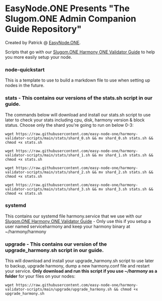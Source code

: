 # EasyNode.ONE Presents "The Slugom.ONE Admin Companion Guide Repository"
Created by Patrick @ [EasyNode.ONE](http://EasyNode.ONE "EasyNode.ONE").

Scripts that go with our [Slugom.ONE Harmony ONE Validator Guide](https://guides.slugomcrypto.com "Slugom.ONE Harmony ONE Validator Guide") to help you more easily setup your node.

### node-quickstart
This is a template to use to build a markdown file to use when setting up nodes in the future.

### stats - This contains our versions of the stats.sh script in our guide.
The commands below will download and install our stats.sh script to use later to check your stats including cpu, disk, harmony version & block status. 
Choose only the shard you're going to run on below 0-3:

`wget https://raw.githubusercontent.com/easy-node-one/harmony-validator-scripts/main/stats/shard_0.sh && mv shard_0.sh stats.sh && chmod +x stats.sh`

`wget https://raw.githubusercontent.com/easy-node-one/harmony-validator-scripts/main/stats/shard_1.sh && mv shard_1.sh stats.sh && chmod +x stats.sh`

`wget https://raw.githubusercontent.com/easy-node-one/harmony-validator-scripts/main/stats/shard_2.sh && mv shard_2.sh stats.sh && chmod +x stats.sh`

`wget https://raw.githubusercontent.com/easy-node-one/harmony-validator-scripts/main/stats/shard_3.sh && mv shard_3.sh stats.sh && chmod +x stats.sh`

### systemd 
This contains our systemd file harmony.service that we use with our [Slugom.ONE Harmony ONE Validator Guide](https://guides.slugomcrypto.com "Slugom.ONE Harmony ONE Validator Guide") - Only use this if you setup a user named serviceharmony and keep your harmony binary at ~/harmony/harmony

### upgrade - This contains our version of the upgrade_harmony.sh script in our guide.
This will download and install your upgrade_harmony.sh script to use later to backup, upgrade harmony, dump a new harmony.conf file and restart your service. **Only download and run this script if you use *~/harmony* as a folder** for your files on your nodes:

`wget https://raw.githubusercontent.com/easy-node-one/harmony-validator-scripts/main/upgrade/upgrade_harmony.sh && chmod +x upgrade_harmony.sh`
